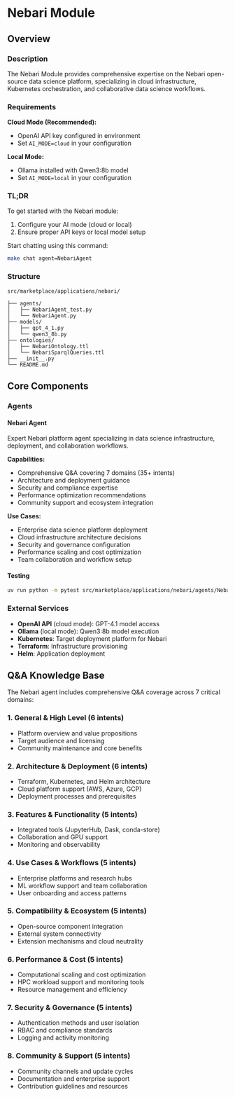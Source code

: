 # Nebari Module

## Overview

### Description

The Nebari Module provides comprehensive expertise on the Nebari open-source data science platform, specializing in cloud infrastructure, Kubernetes orchestration, and collaborative data science workflows.

### Requirements

**Cloud Mode (Recommended):**
- OpenAI API key configured in environment
- Set `AI_MODE=cloud` in your configuration

**Local Mode:**
- Ollama installed with Qwen3:8b model
- Set `AI_MODE=local` in your configuration

### TL;DR

To get started with the Nebari module:

1. Configure your AI mode (cloud or local)
2. Ensure proper API keys or local model setup

Start chatting using this command:
```bash
make chat agent=NebariAgent
```

### Structure

```
src/marketplace/applications/nebari/

├── agents/                         
│   ├── NebariAgent_test.py               
│   └── NebariAgent.py          
├── models/                         
│   ├── gpt_4_1.py                
│   └── qwen3_8b.py                
├── ontologies/                     
│   ├── NebariOntology.ttl            
│   └── NebariSparqlQueries.ttl                          
├── __init__.py
└── README.md                       
```

## Core Components

### Agents

#### Nebari Agent
Expert Nebari platform agent specializing in data science infrastructure, deployment, and collaboration workflows.

**Capabilities:**
- Comprehensive Q&A covering 7 domains (35+ intents)
- Architecture and deployment guidance
- Security and compliance expertise
- Performance optimization recommendations
- Community support and ecosystem integration

**Use Cases:**
- Enterprise data science platform deployment
- Cloud infrastructure architecture decisions
- Security and governance configuration
- Performance scaling and cost optimization
- Team collaboration and workflow setup

#### Testing
```bash
uv run python -m pytest src/marketplace/applications/nebari/agents/NebariAgent_test.py
```

### External Services
- **OpenAI API** (cloud mode): GPT-4.1 model access
- **Ollama** (local mode): Qwen3:8b model execution
- **Kubernetes**: Target deployment platform for Nebari
- **Terraform**: Infrastructure provisioning
- **Helm**: Application deployment

## Q&A Knowledge Base

The Nebari agent includes comprehensive Q&A coverage across 7 critical domains:

### 1. General & High Level (6 intents)
- Platform overview and value propositions
- Target audience and licensing
- Community maintenance and core benefits

### 2. Architecture & Deployment (6 intents)
- Terraform, Kubernetes, and Helm architecture
- Cloud platform support (AWS, Azure, GCP)
- Deployment processes and prerequisites

### 3. Features & Functionality (5 intents)
- Integrated tools (JupyterHub, Dask, conda-store)
- Collaboration and GPU support
- Monitoring and observability

### 4. Use Cases & Workflows (5 intents)
- Enterprise platforms and research hubs
- ML workflow support and team collaboration
- User onboarding and access patterns

### 5. Compatibility & Ecosystem (5 intents)
- Open-source component integration
- External system connectivity
- Extension mechanisms and cloud neutrality

### 6. Performance & Cost (5 intents)
- Computational scaling and cost optimization
- HPC workload support and monitoring tools
- Resource management and efficiency

### 7. Security & Governance (5 intents)
- Authentication methods and user isolation
- RBAC and compliance standards
- Logging and activity monitoring

### 8. Community & Support (5 intents)
- Community channels and update cycles
- Documentation and enterprise support
- Contribution guidelines and resources